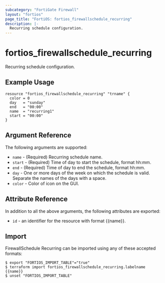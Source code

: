 ```yaml
---
subcategory: "FortiGate Firewall"
layout: "fortios"
page_title: "FortiOS: fortios_firewallschedule_recurring"
description: |-
  Recurring schedule configuration.
---
```


# fortios_firewallschedule_recurring
Recurring schedule configuration.

## Example Usage

```hcl
resource "fortios_firewallschedule_recurring" "trname" {
  color = 0
  day   = "sunday"
  end   = "00:00"
  name  = "recurring1"
  start = "00:00"
}
```

## Argument Reference


The following arguments are supported:

* `name` - (Required) Recurring schedule name.
* `start` - (Required) Time of day to start the schedule, format hh:mm.
* `end` - (Required) Time of day to end the schedule, format hh:mm.
* `day` - One or more days of the week on which the schedule is valid. Separate the names of the days with a space.
* `color` - Color of icon on the GUI.


## Attribute Reference

In addition to all the above arguments, the following attributes are exported:
* `id` - an identifier for the resource with format {{name}}.

## Import

FirewallSchedule Recurring can be imported using any of these accepted formats:
```
$ export "FORTIOS_IMPORT_TABLE"="true"
$ terraform import fortios_firewallschedule_recurring.labelname {{name}}
$ unset "FORTIOS_IMPORT_TABLE"
```
